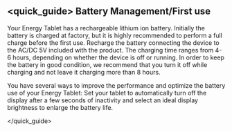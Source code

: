 ## <quick_guide> Battery Management/First use

Your Energy Tablet has a rechargeable lithium ion battery. Initially the battery is charged at factory, but it is highly recommended to perform a full charge before the first use.
Recharge the battery connecting the device to the AC/DC 5V included with the product. The charging time ranges from 4-6 hours, depending on whether the device is off or running. In order to keep the battery in good condition, we recommend that you turn it off while charging and not leave it charging more than 8 hours.

You have several ways to improve the performance and optimize the battery use of your Energy Tablet:
Set your tablet to automatically turn off the display after a few seconds of inactivity and select an ideal display brightness to enlarge the battery life.

</quick_guide>
